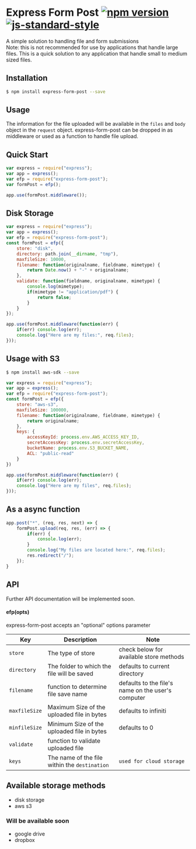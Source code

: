 # Express Form Post [![npm version](https://badge.fury.io/js/express-form-post.svg)](https://badge.fury.io/js/express-form-post) [![js-standard-style](https://img.shields.io/badge/code%20style-standard-brightgreen.svg?style=flat)](https://github.com/feross/standard)

A simple solution to handling file and form submissions <br/>
Note: this is not recommended for use by applications that handle large files. This is a quick solution to any application that handle small to medium sized files.

## Installation
```sh
$ npm install express-form-post --save
```

## Usage

The information for the file uploaded will be available in the `files` and `body` object in the `request` object. express-form-post can be dropped in as middleware or used as a function to handle file upload. 

## Quick Start

```javascript
var express = require("express");
var app = express();
var efp = require("express-form-post");
var formPost = efp();

app.use(formPost.middleware());
```

## Disk Storage

```javascript
var express = require("express");
var app = express();
var efp = require("express-form-post");
const formPost = efp({
	store: "disk",
	directory: path.join(__dirname, "tmp"),
	maxfileSize: 10000,
	filename: function(originalname, fieldname, mimetype) {
		return Date.now() + "-" + originalname;
	},
	validate: function(fieldname, originalname, mimetype) {
		console.log(mimetype);
		if(mimetype != "application/pdf") {
			return false;
		}
	}
});

app.use(formPost.middleware(function(err) {
	if(err) console.log(err);
	console.log("Here are my files:", req.files);
}));
```

## Usage with S3

```sh
$ npm install aws-sdk --save
```

```javascript
var express = require("express");
var app = express();
var efp = require("express-form-post");
const formPost = efp({
	store: "aws-s3",
	maxfileSize: 100000,
	filename: function(originalname, fieldname, mimetype) {
		return originalname;
	},
	keys: {
		accessKeyId: process.env.AWS_ACCESS_KEY_ID,
		secretAccessKey: process.env.secretAccessKey,
		bucketName: process.env.S3_BUCKET_NAME,
		ACL: "public-read"
	}
})

app.use(formPost.middleware(function(err) {
	if(err) console.log(err);
	console.log("Here are my files", req.files);
}));
```
## As a async function
```javascript
app.post("*", (req, res, next) => { 
	formPost.upload(req, res, (err) => {
		if(err) {
			console.log(err);
		}
		console.log("My files are located here:", req.files);
		res.redirect("/");
	});
}
```

## API

Further API documentation will be implemented soon.

#### efp(opts)

express-form-post accepts an "optional" options parameter

Key | Description | Note
--- | --- | ---
`store` | The type of store | check below for available store methods
`directory` | The folder to which the file will be saved | defaults to current directory
`filename` | function to determine file save name | defaults to the file's name on the user's computer
`maxfileSize` | Maximum Size of the uploaded file in bytes | defaults to infiniti
`minfileSize` | Minimum Size of the uploaded file in bytes | defaults to 0
`validate` | function to validate uploaded file |
`keys` | The name of the file within the `destination` | `used for cloud storage`


## Available storage methods
 * disk storage
 * aws s3

### Will be available soon
 * google drive
 * dropbox
